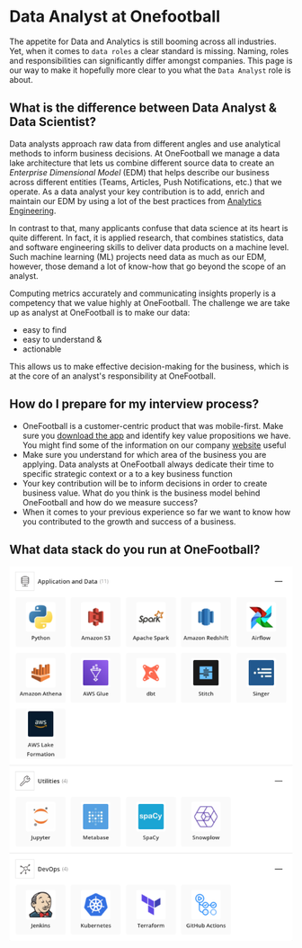 # Data Analyst at Onefootball

The appetite for Data and Analytics is still booming across all industries. Yet, when it comes to `data roles` a clear standard is missing. Naming, roles and responsibilities can significantly differ amongst companies. This page is our way to make it hopefully more clear to you what the `Data Analyst` role is about.

## What is the difference between Data Analyst & Data Scientist?

Data analysts approach raw data from different angles and use analytical methods to inform business decisions. At OneFootball we manage a data lake architecture that lets us combine different source data to create an *Enterprise Dimensional Model* (EDM) that helps describe our business across different entities (Teams, Articles, Push Notifications, etc.) that we operate. As a data analyst your key contribution is to add, enrich and maintain our EDM by using a lot of the best practices from [Analytics Engineering](https://blog.getdbt.com/building-a-mature-analytics-workflow/).

In contrast to that, many applicants confuse that data science at its heart is quite different. In fact, it is applied research, that combines statistics, data and software engineering skills to deliver data products on a machine level. Such machine learning (ML) projects need data as much as our EDM, however, those demand a lot of know-how that go beyond the scope of an analyst.

Computing metrics accurately and communicating insights properly is a competency that we value highly at OneFootball. The challenge we are take up as analyst at OneFootball is to make our data:

* easy to find
* easy to understand &
* actionable

This allows us to make effective decision-making for the business, which is at the core of an analyst's responsibility at OneFootball. 

## How do I prepare for my interview process?

* OneFootball is a customer-centric product that was mobile-first. Make sure you [download the app](https://app.adjust.com/w5wy2cu_c6h01fk?campaign=data-analyst) and identify key value propositions we have. You might find some of the information on our company [website](https://company.onefootball.com/about) useful
* Make sure you understand for which area of the business you are applying. Data analysts at OneFootball always dedicate their time to specific strategic context or a to a key business function
* Your key contribution will be to inform decisions in order to create business value. What do you think is the business model behind OneFootball and how do we measure success? 
* When it comes to your previous experience so far we want to know how you contributed to the growth and success of a business.

## What data stack do you run at OneFootball?

[![DataStack](img/data-insights-stackshare.png)](https://stackshare.io/onefootball/data-and-insights#stack)
